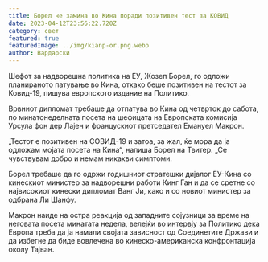 ```yaml
---
title: Борел не замина во Кина поради позитивен тест за КОВИД
date: 2023-04-12T23:56:22.720Z
category: свет
featured: true
featuredImage: ../img/kianp-or.png.webp
author: Вардарски
---
```


Шефот за надворешна политика на ЕУ, Жозеп Борел, го одложи планираното патување во Кина, откако беше позитивен на тестот за Ковид-19, пишува европското издание на Политико.

Врвниот дипломат требаше да отпатува во Кина од четврток до сабота, по минатонеделната посета на шефицата на Европската комисија Урсула фон дер Лајен и францускиот претседател Емануел Макрон.

„Тестот е позитивен на СОВИД-19 и затоа, за жал, ќе мора да ја одложам мојата посета на Кина“, напиша Борел на Твитер. „Се чувствувам добро и немам никакви симптоми.

Борел требаше да го одржи годишниот стратешки дијалог ЕУ-Кина со кинескиот министер за надворешни работи Кинг Ган и да се сретне со највисокиот кинески дипломат Ванг Ји, како и со новиот министер за одбрана Ли Шанфу.

Макрон наиде на остра реакција од западните сојузници за време на неговата посета минатата недела, велејќи во интервју за Политико дека Европа треба да ја намали својата зависност од Соединетите Држави и да избегне да биде вовлечена во кинеско-американска конфронтација околу Тајван.
